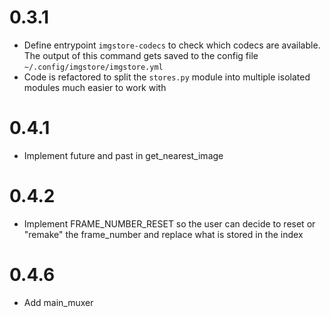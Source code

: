 
0.3.1
================

* Define entrypoint `imgstore-codecs` to check which codecs are available. The output of this command gets saved to the config file `~/.config/imgstore/imgstore.yml`
* Code is refactored to split the `stores.py` module into multiple isolated modules much easier to work with


0.4.1
==========================

* Implement future and past in get_nearest_image

0.4.2
=========================

* Implement FRAME_NUMBER_RESET so the user can decide to reset or "remake" the frame_number and replace what is stored in the index


0.4.6
============================


* Add main_muxer
